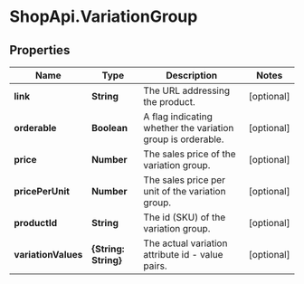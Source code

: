 # ShopApi.VariationGroup

## Properties
Name | Type | Description | Notes
------------ | ------------- | ------------- | -------------
**link** | **String** | The URL addressing the product. | [optional] 
**orderable** | **Boolean** | A flag indicating whether the variation group is orderable. | [optional] 
**price** | **Number** | The sales price of the variation group. | [optional] 
**pricePerUnit** | **Number** | The sales price per unit of the variation group. | [optional] 
**productId** | **String** | The id (SKU) of the variation group. | [optional] 
**variationValues** | **{String: String}** | The actual variation attribute id - value pairs. | [optional] 
